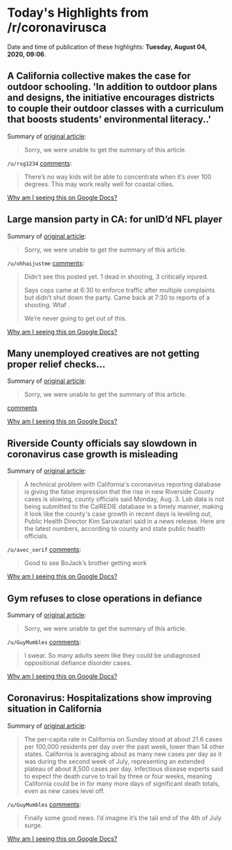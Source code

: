 # Today's Highlights from /r/coronavirusca

Date and time of publication of these highlights: **Tuesday, August 04, 2020, 09:06**.

## A California collective makes the case for outdoor schooling. 'In addition to outdoor plans and designs, the initiative encourages districts to couple their outdoor classes with a curriculum that boosts students' environmental literacy..'

Summary of [original article](https://www.pbs.org/newshour/show/a-california-collective-makes-the-case-for-outdoor-schooling):

> Sorry, we were unable to get the summary of this article.

`/u/rsg1234` [comments](https://www.reddit.com/r/CoronavirusCA/comments/i32c99/a_california_collective_makes_the_case_for/):

> There’s no way kids will be able to concentrate when it’s over 100 degrees. This may work really well for coastal cities.

[Why am I seeing this on Google Docs?](https://docs.google.com/document/d/1Dc6We63vOXIZsc0op-Bt4abqkYjXzOigalQqFxmvvbM/edit?usp=sharing)

## Large mansion party in CA: for unID’d NFL player

Summary of [original article](https://www.ktvu.com/news/woman-killed-three-others-shot-at-large-mansion-party-in-california.amp):

> Sorry, we were unable to get the summary of this article.

`/u/ohhaijustme` [comments](https://www.reddit.com/r/CoronavirusCA/comments/i3liu7/large_mansion_party_in_ca_for_unidd_nfl_player/):

> Didn’t see this posted yet.  1 dead in shooting, 3 critically injured. 
> 
> Says cops came at 6:30 to enforce traffic after multiple complaints but didn’t shut down the party. Came back at 7:30 to reports of a shooting. Wtaf . 
> 
> We’re never going to get out of this.

[Why am I seeing this on Google Docs?](https://docs.google.com/document/d/1Dc6We63vOXIZsc0op-Bt4abqkYjXzOigalQqFxmvvbM/edit?usp=sharing)

## Many unemployed creatives are not getting proper relief checks...

Summary of [original article](https://www.reddit.com/r/CoronavirusCA/comments/i3f7c5/many_unemployed_creatives_are_not_getting_proper/):

> Sorry, we were unable to get the summary of this article.

[comments](https://www.reddit.com/r/CoronavirusCA/comments/i3f7c5/many_unemployed_creatives_are_not_getting_proper/)

[Why am I seeing this on Google Docs?](https://docs.google.com/document/d/1Dc6We63vOXIZsc0op-Bt4abqkYjXzOigalQqFxmvvbM/edit?usp=sharing)

## Riverside County officials say slowdown in coronavirus case growth is misleading

Summary of [original article](https://www.pe.com/2020/08/03/riverside-county-officials-say-slowdown-in-coronavirus-case-growth-is-misleading/):

> A technical problem with California's coronavirus reporting database is giving the false impression that the rise in new Riverside County cases is slowing, county officials said Monday, Aug. 3. Lab data is not being submitted to the CalREDIE database in a timely manner, making it look like the county's case growth in recent days is leveling out, Public Health Director Kim Saruwatari said in a news release. Here are the latest numbers, according to county and state public health officials.

`/u/avec_serif` [comments](https://www.reddit.com/r/CoronavirusCA/comments/i391nv/riverside_county_officials_say_slowdown_in/):

> Good to see BoJack’s brother getting work

[Why am I seeing this on Google Docs?](https://docs.google.com/document/d/1Dc6We63vOXIZsc0op-Bt4abqkYjXzOigalQqFxmvvbM/edit?usp=sharing)

## Gym refuses to close operations in defiance

Summary of [original article](https://www.nbcsandiego.com/news/local/oceanside-gym-owner-explains-refusal-to-comply-with-shut-down-order/2378307/):

> Sorry, we were unable to get the summary of this article.

`/u/GuyMumbles` [comments](https://www.reddit.com/r/CoronavirusCA/comments/i3d764/gym_refuses_to_close_operations_in_defiance/):

> I swear. So many adults seem like they could be undiagnosed oppositional defiance disorder cases.

[Why am I seeing this on Google Docs?](https://docs.google.com/document/d/1Dc6We63vOXIZsc0op-Bt4abqkYjXzOigalQqFxmvvbM/edit?usp=sharing)

## Coronavirus: Hospitalizations show improving situation in California

Summary of [original article](https://www.mercurynews.com/2020/08/03/coronavirus-hospitalizations-show-improving-situation-in-california/amp/):

> The per-capita rate in California on Sunday stood at about 21.6 cases per 100,000 residents per day over the past week, lower than 14 other states. California is averaging about as many new cases per day as it was during the second week of July, representing an extended plateau of about 8,500 cases per day. Infectious disease experts said to expect the death curve to trail by three or four weeks, meaning California could be in for many more days of significant death totals, even as new cases level off.

`/u/GuyMumbles` [comments](https://www.reddit.com/r/CoronavirusCA/comments/i32i5p/coronavirus_hospitalizations_show_improving/):

> Finally some good news. I’d imagine it’s the tail end of the 4th of July surge.

[Why am I seeing this on Google Docs?](https://docs.google.com/document/d/1Dc6We63vOXIZsc0op-Bt4abqkYjXzOigalQqFxmvvbM/edit?usp=sharing)

